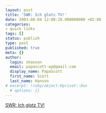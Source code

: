 ```yaml
---
layout: post
title: 'SWR: Ich glotz TV!'
date: 2003-08-04 12:08:28.000000000 +02:00
categories:
- quick links
tags: []
status: publish
type: post
published: true
meta: {}
author:
  login: shanson
  email: papascott-wp@gmail.com
  display_name: PapaScott
  first_name: Scott
  last_name: Hanson
# excerpt: !ruby/object:Hpricot::Doc
  # options: {}
---
```

<p><a title="Ist alles so schön bunt hier!" href="http://www.schockwellenreiter.de/2003/08/04.html#030804026">SWR: Ich glotz TV!</a></p>
